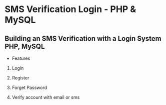 # SMS Verification Login - PHP & MySQL

## Building an SMS Verification with a Login System PHP, MySQL

* Features

1. Login

2. Register

3. Forget Password

4. Verify account with email or sms
